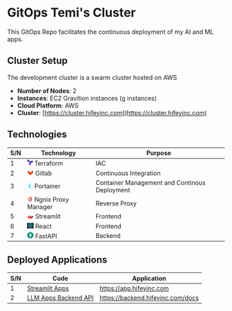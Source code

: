 # GitOps Temi's Cluster

This GitOps Repo facilitates the continuous deployment of my AI and ML apps.


## Cluster Setup

The development cluster is a swarm cluster hosted on AWS

- **Number of Nodes**: 2
- **Instances**: EC2 Gravition instances (g instances)
- **Cloud Platform**: AWS
- **Cluster**: [https://cluster.hifeyinc.com](https://cluster.hifeyinc.com)

## Technologies

|S/N  | Technology  |Purpose|  
|---|---|---|
| 1  | ![](./assets/imgs/terraform.jpg) Terraform| IAC   |
| 2  | ![](./assets/imgs/gitlab.jpg) Gitlab| Continuous Integration   |
| 3  | ![](./assets/imgs/portainer.jpg) Portainer  | Container Management and Continous Deployment   |
| 4  | ![](./assets/imgs/npm.jpg) Ngnix Proxy Manager  | Reverse Proxy   |
| 5  | ![](./assets/imgs/streamlit.jpg) Streamlit  | Frontend  |
| 6  | ![](./assets/imgs/react.jpg) React  | Frontend   |
| 7  | ![](./assets/imgs/fastapi.jpeg) FastAPI  | Backend   |


## Deployed Applications

|S/N  | Code  | Application |
|---|---|---|
| 1  | [Streamlit Apps](https://github.com/Temiloluwa/large-language-model-apps/tree/main/streamlit_apps)| https://app.hifeyinc.com |
| 2  | [LLM Apps Backend API](https://github.com/Temiloluwa/large-language-model-apps/tree/main/backend) | https://backend.hifeyinc.com/docs|


